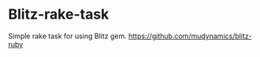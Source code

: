 Blitz-rake-task
===============

Simple rake task for using Blitz gem. https://github.com/mudynamics/blitz-ruby